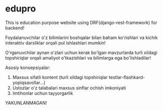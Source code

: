 # edupro
This is education purpose website using DRF(django-rest-framework) for backend!

Foydalanuvchilar o'z bilimlarini boshqalar bilan baham ko'rishlari va kichik interaktiv darsliklar orqali pul ishlashlari mumkin! 

O'rganuvchilar aynan o'zlari uchun kerak bo'lgan mavzurlarda turli xildagi topshiriqlar orqali amaliyot o'tkazishlari va bilimlarga ega bo'lishladilar!

Asosiy konsepsiyalar:
 1. Maxsus sifatli kontent (turli xildagi topshiriqlar testlar-flashkard-yopiqsavollar...)
 2. Ustozlar o'z talabalari maxsus sinflar ochish imkoniyati
 3. Imtihonlar uchun tayyorgarlik 
 
 
 YAKUNLANMAGAN!
